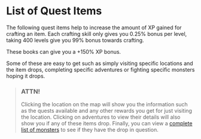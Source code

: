 # List of Quest Items

The following quest items help to increase the amount of XP gained for crafting an item. Each crafting skill only gives you 0.25% bonus per level, taking 400 levels give you 99% bonus towards crafting.

These books can give you a +150% XP bonus.

Some of these are easy to get such as simply visiting specific locations and the item drops, completing specific adventures or fighting specific monsters hoping it drops.

> ### ATTN!
>
> Clicking the location on the map will show you the information such as the quests available
and any other rewards you get for just visiting the location. Clicking on adventures to view their details 
> will also show you if any of these items drop. Finally, you can view a [complete list of monsters](/information/monsters) 
> to see if they have the drop in question.
